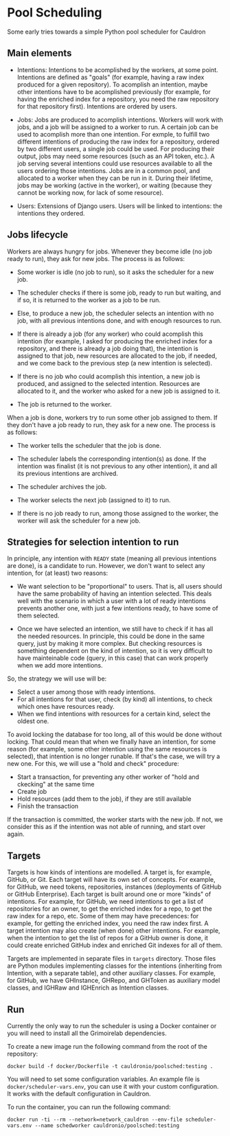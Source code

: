 # Pool Scheduling

Some early tries towards a simple Python pool scheduler for Cauldron 

## Main elements

* Intentions: Intentions to be acomplished by the workers, at some point.
Intentions are defined as "goals" (for example, having a raw index produced
for a given repository). To acomplish an intention, maybe other intentions
have to be acomplished previously (for example, for having the enriched
index for a repository, you need the raw repository for that repository first).
Intentions are ordered by users.

* Jobs: Jobs are produced to acomplish intentions. Workers will work
with jobs, and a job will be assigned to a worker to run.
A certain job can be used to acomplish more than one intention.
For exmple, to fulfill two different intentions of producing the raw index
for a repository, ordered by two different users, a single job could be used.
For producing their output, jobs may need some resources
(such as an API token, etc.). A job serving several intentions
could use resources available to all the users ordering those intentions.
Jobs are in a common pool, and allocated to a worker when they can be run in it.
During their lifetime, jobs may be working (active in the worker),
or waiting (because they cannot be working now, for lack of some resource).

* Users: Extensions of Django users. Users will be linked to intentions:
the intentions they ordered.

## Jobs lifecycle

Workers are always hungry for jobs. Whenever they become idle
(no job ready to run), they ask for new jobs.
The process is as follows:

* Some worker is idle (no job to run), so it asks the scheduler
for a new job.

* The scheduler checks if there is some job,
ready to run but waiting, and if so, it is returned to the worker as
a job to be run.

* Else, to produce a new job, the scheduler selects an intention with no job,
with all previous intentions done, and with enough resources to run.

* If there is already a job (for any worker) who could acomplish this
intention (for example, I asked for producing the enriched index
for a repository, and there is already a job doing that), the
intention is assigned to that job, new resources are allocated to
the job, if needed, and we come back to the previous step (a new
intention is selected).

* If there is no job who could acomplish this intention,
a new job is produced, and assigned to the selected intention.
Resources are allocated to it, and the worker who asked for a new job
is assigned to it.

* The job is returned to the worker.

When a job is done, workers try to run some other job assigned to them.
If they don't have a job ready to run, they ask for a new one.
The process is as follows:

* The worker tells the scheduler that the job is done.

* The scheduler labels the corresponding intention(s) as done.
If the intention was finalist (it is not previous to any other
intention), it and all its previous intentions are archived.

* The scheduler archives the job.

* The worker selects the next job (assigned to it) to run.

* If there is no job ready to run, among those assigned to the worker,
the worker will ask the scheduler for a new job.

## Strategies for selection intention to run

In principle, any intention with `READY` state (meaning all previous
intentions are done), is a candidate to run. However, we don't want to
select any intention, for (at least) two reasons:

* We want selection to be "proportional" to users. That is, all users should
have the same probability of having an intention selected. This deals well with
the scenario in which a user with a lot of ready intentions prevents another one,
with just a few intentions ready, to have some of them selected.

* Once we have selected an intention, we still have to check if it has
all the needed resources. In principle, this could be done in the same query,
just by making it more complex. But checking resources is something dependent
on the kind of intention, so it is very difficult to have mainteinable code
(query, in this case) that can work properly when we add more intentions.

So, the strategy we will use will be:

* Select a user among those with ready intentions.
* For all intentions for that user, check (by kind) all intentions, to check
which ones have resources ready.
* When we find intentions with resources for a certain kind, select the oldest one.

To avoid locking the database for too long, all of this would be done without
locking. That could mean that when we finally have an intention, for some reason
(for example, some other intention using the same resources is selected),
that intention is no longer runable. If that's the case, we will try a new one.
For this, we will use a "hold and check" procedure:

* Start a transaction, for preventing any other worker of "hold and ckecking" at the same time
* Create job
* Hold resources (add them to the job), if they are still available
* Finish the transaction

If the transaction is committed, the worker starts with the new job.
If not, we consider this as if the intention was not able of running,
and start over again.

## Targets

Targets is how kinds of intentions are modelled. A target is, for example,
GitHub, or Git. Each target will have its own set of concepts. For example,
for GitHub, we need tokens, repositories, instances (deployments of
GitHub or GitHub Enterprise). Each target is built around one or more
"kinds" of intentions. For example, for GitHub, we need intentions to
get a list of repositories for an owner, to get the enriched index for
a repo, to get the raw index for a repo, etc. Some of them may have
precedences: for example, for getting the enriched index, you need the
raw index first. A target intention may also create (when done) other
intentions. For example, when the intention to get the list of repos
for a GitHub owner is done, it could create enriched GitHub index and
enriched Git indexes for all of them.

Targets are implemented in separate files in `targets` directory.
Those files are Python modules implementing classes for the intentions
(inheriting from Intention, with a separate table), and other auxiliary
classes. For example, for GitHub, we have GHInstance, GHRepo, and GHToken as
auxiliary model classes, and IGHRaw and IGHEnrich as Intention classes.

## Run
Currently the only way to run the scheduler is using a Docker container or you will need to install all the Grimoirelab dependencies.
 
To create a new image run the following command from the root of the repository:

``` 
docker build -f docker/Dockerfile -t cauldronio/poolsched:testing .
```
You will need to set some configuration variables. An example file is `docker/scheduler-vars.env`, you can use it with your custom configuration. It works with the default configuration in Cauldron.

To run the container, you can run the following command:

```
docker run -ti --rm --network=network_cauldron --env-file scheduler-vars.env --name schedworker cauldronio/poolsched:testing
```
